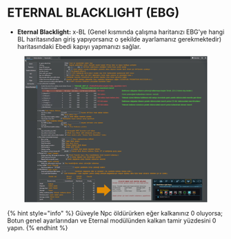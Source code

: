 # ETERNAL BLACKLIGHT (EBG)

* **Eternal Blacklight:** x-BL (Genel kısmında çalışma haritanızı EBG'ye hangi BL haritasından giriş yapıyorsanız o şekilde ayarlamanız gerekmektedir) haritasındaki Ebedi kapıyı yapmanızı sağlar.

<figure><img src="../../.gitbook/assets/image (242).png" alt=""><figcaption></figcaption></figure>

{% hint style="info" %}
Güveyle Npc öldürürken eğer kalkanınız 0 oluyorsa; Botun genel ayarlarından ve Eternal modülünden kalkan tamir yüzdesini 0 yapın.
{% endhint %}
